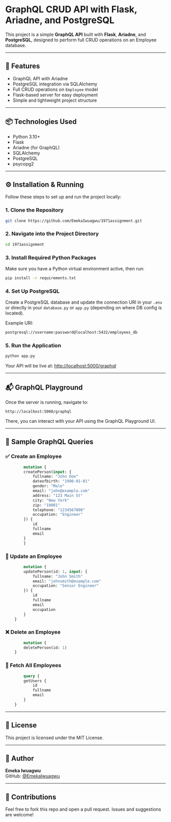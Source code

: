 
# GraphQL CRUD API with Flask, Ariadne, and PostgreSQL

This project is a simple **GraphQL API** built with **Flask**, **Ariadne**, and **PostgreSQL**, designed to perform full CRUD operations on an Employee database.

---

## 🚀 Features

- GraphQL API with Ariadne
- PostgreSQL integration via SQLAlchemy
- Full CRUD operations on `Employee` model
- Flask-based server for easy deployment
- Simple and lightweight project structure

---

## 📦 Technologies Used

- Python 3.10+
- Flask
- Ariadne (for GraphQL)
- SQLAlchemy
- PostgreSQL
- psycopg2

---

## ⚙️ Installation & Running

Follow these steps to set up and run the project locally:

### 1. Clone the Repository

```bash
git clone https://github.com/EmekaIwuagwu/1971assignment.git
```

### 2. Navigate into the Project Directory

```bash
cd 1971assignment
```

### 3. Install Required Python Packages

Make sure you have a Python virtual environment active, then run:

```bash
pip install -r requirements.txt
```

### 4. Set Up PostgreSQL

Create a PostgreSQL database and update the connection URI in your `.env` or directly in your `database.py` or `app.py` (depending on where DB config is located).

Example URI:
```bash
postgresql://username:password@localhost:5432/employees_db
```

### 5. Run the Application

```bash
python app.py
```

Your API will be live at: [http://localhost:5000/graphql](http://localhost:5000/graphql)

---

## 📬 GraphQL Playground

Once the server is running, navigate to:

```
http://localhost:5000/graphql
```

There, you can interact with your API using the GraphQL Playground UI.

---

## 📘 Sample GraphQL Queries

### ✅ Create an Employee
```graphql
        mutation {
        createPerson(input: {
            fullname: "John Doe"
            dateofbirth: "1990-01-01"
            gender: "Male"
            email: "john@example.com"
            address: "123 Main St"
            city: "New York"
            zip: "10001"
            telephone: "1234567890"
            occupation: "Engineer"
        }) {
            id
            fullname
            email
        }
        }

```

### 🔄 Update an Employee
```graphql
        mutation {
        updatePerson(id: 1, input: {
            fullname: "John Smith"
            email: "johnsmith@example.com"
            occupation: "Senior Engineer"
        }) {
            id
            fullname
            email
            occupation
        }
    }

```

### ❌ Delete an Employee
```graphql
        mutation {
        deletePerson(id: 1)
    }

```

### 📄 Fetch All Employees
```graphql
        query {
        getUsers {
            id
            fullname
            email
        }
    }

```

---

## 🧾 License

This project is licensed under the MIT License.

---

## 👤 Author

**Emeka Iwuagwu**  
GitHub: [@EmekaIwuagwu](https://github.com/EmekaIwuagwu)

---

## 💬 Contributions

Feel free to fork this repo and open a pull request. Issues and suggestions are welcome!
